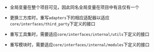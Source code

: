 - 全局变量在整个项目可见，因此同名全局变量在项目中有且仅有一个

- 更换三方库时，重写`adapters`下的相应适配器以适应`core/interfaces/third_party`下定义的接口
- 重写工具集时，需要适应`core/interfaces/internal/utils`下定义的接口
- 重写模块时，需要适应`core/interfaces/internal/modules`下定义的接口